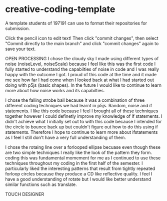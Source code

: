 # creative-coding-template
A template students of 197191 can use to format their repositories for submission.

Click the pencil icon to edit text!
Then click "commit changes", then select "Commit directly to the main branch" and click "commit changes" again to save your text.

OPEN PROCESSING
I chose the cloudy sky I made using different types of noise (noiseLevel, noiseScale) because I feel like this was the first code I fully started to understand the capabilties of noise in code and I was really happy with the outcome I got. I proud of this code at the time and it made me see how far I had come when I looked back at what I had started out doing with p5js (basic shapes). In the future I would like to continue to learn more about how noise works and its capabilties.

I chose the falling strobe ball because it was a combination of three different coding techniques we had learnt in p5js. Random, noise and if statements. I like this code because I feel I brought all of these techniques together however I could definetly improve my knowledge of if statements. I didn't achieve what I initially set out to with this code because I intended for the circle to bounce back up but couldn't figure out how to do this using if statements. Therefore I hope to continue to learn more about ifstatements as I feel I still don't have a very full understanding of them.


I chose the rotaing line over a forlooped ellipse becuase even though these are two simple techniques I really like the look of the pattern they form. coding this was fundamental momement for me as I continued to use these techniques throughout my coding in the first half of the semester. I particularly liked the interesting patterns that result from tightly repeated forloop circles because they produce a CD like reflective quality. I feel I have a good understanding of rotate but I would like better understand similar functions such as translate.


TOUCH DESIGNER
